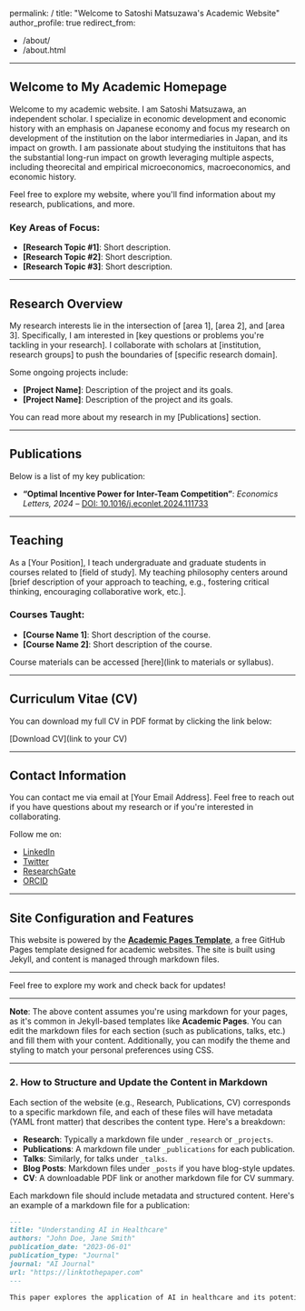 permalink: /
title: "Welcome to Satoshi Matsuzawa's Academic Website"
author_profile: true
redirect_from:
  - /about/
  - /about.html
---

## Welcome to My Academic Homepage

Welcome to my academic website. I am Satoshi Matsuzawa, an independent scholar. I specialize in economic development and economic history with an emphasis on Japanese economy and focus my research on development of the institution on the labor intermediaries in Japan, and its impact on growth. I am passionate about studying the instituitons that has the substantial long-run impact on growth leveraging multiple aspects, including theorecital and empirical microeconomics, macroeconomics, and economic history.

Feel free to explore my website, where you'll find information about my research, publications, and more. 

### Key Areas of Focus:
- **[Research Topic #1]**: Short description.
- **[Research Topic #2]**: Short description.
- **[Research Topic #3]**: Short description.

---

## Research Overview

My research interests lie in the intersection of [area 1], [area 2], and [area 3]. Specifically, I am interested in [key questions or problems you're tackling in your research]. I collaborate with scholars at [institution, research groups] to push the boundaries of [specific research domain].

Some ongoing projects include:
- **[Project Name]**: Description of the project and its goals.
- **[Project Name]**: Description of the project and its goals.

You can read more about my research in my [Publications] section.

---

## Publications

Below is a list of my key publication:

- **“Optimal Incentive Power for Inter-Team Competition”**: *Economics Letters, 2024* – [DOI: 10.1016/j.econlet.2024.111733](https://doi.org/10.1016/j.econlet.2024.111733)


---

## Teaching

As a [Your Position], I teach undergraduate and graduate students in courses related to [field of study]. My teaching philosophy centers around [brief description of your approach to teaching, e.g., fostering critical thinking, encouraging collaborative work, etc.].

### Courses Taught:
- **[Course Name 1]**: Short description of the course.
- **[Course Name 2]**: Short description of the course.

Course materials can be accessed [here](link to materials or syllabus).

---

## Curriculum Vitae (CV)

You can download my full CV in PDF format by clicking the link below:

[Download CV](link to your CV)

---

## Contact Information

You can contact me via email at [Your Email Address]. Feel free to reach out if you have questions about my research or if you're interested in collaborating.

Follow me on:
- [LinkedIn](link)
- [Twitter](link)
- [ResearchGate](link)
- [ORCID](link)

---

## Site Configuration and Features

This website is powered by the **[Academic Pages Template](https://github.com/academicpages/academicpages.github.io)**, a free GitHub Pages template designed for academic websites. The site is built using Jekyll, and content is managed through markdown files.

---

Feel free to explore my work and check back for updates!

---

**Note**: The above content assumes you're using markdown for your pages, as it's common in Jekyll-based templates like **Academic Pages**. You can edit the markdown files for each section (such as publications, talks, etc.) and fill them with your content. Additionally, you can modify the theme and styling to match your personal preferences using CSS.

---

### 2. **How to Structure and Update the Content in Markdown**

Each section of the website (e.g., Research, Publications, CV) corresponds to a specific markdown file, and each of these files will have metadata (YAML front matter) that describes the content type. Here's a breakdown:

- **Research**: Typically a markdown file under `_research` or `_projects`.
- **Publications**: A markdown file under `_publications` for each publication.
- **Talks**: Similarly, for talks under `_talks`.
- **Blog Posts**: Markdown files under `_posts` if you have blog-style updates.
- **CV**: A downloadable PDF link or another markdown file for CV summary.

Each markdown file should include metadata and structured content. Here's an example of a markdown file for a publication:

```markdown
---
title: "Understanding AI in Healthcare"
authors: "John Doe, Jane Smith"
publication_date: "2023-06-01"
publication_type: "Journal"
journal: "AI Journal"
url: "https://linktothepaper.com"
---

This paper explores the application of AI in healthcare and its potential to transform patient care. You can read the full paper [here](https://linktothepaper.com).
